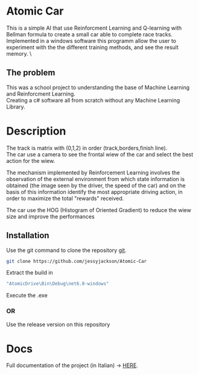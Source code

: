 # Atomic Car
This is a simple AI that use Reinforcment Learning and Q-learning with Bellman formula to create a small car able to complete race tracks. \
Implemented in a windows software this programm allow the user to experiment with the the different training methods, and see the result memory. \
## The problem
This was a school project to understanding the base of Machine Learning and Reinforcment Learning. \
Creating a c# software all from scratch without any Machine Learning Library.
# Description
The track is matrix with (0,1,2) in order (track,borders,finish line). \
The car use a camera to see the frontal wiew of the car and select the best action for the wiew.

The mechanism implemented by Reinforcement Learning involves the observation of the external environment from which state information is obtained (the image seen by the driver, the speed of the car) and on the basis of this information identify the most appropriate driving action, in order to maximize the total "rewards" received.

The car use the HOG (Histogram of Oriented Gradient) to reduce the wiew size and improve the performances 

## Installation

Use the git command to clone the repository [git](https://git-scm.com/).

```bash
git clone https://github.com/jessyjackson/Atomic-Car
```
Extract the build in
```bash
"AtomicDrive\Bin\Debug\net6.0-windows"  
```
Execute the .exe

### OR

Use the release version on this repository

# Docs

Full documentation of the project (in Italian) -> [HERE](https://github.com/jessyjackson/Atomic-Car/blob/main/docs/docs.pdf).





